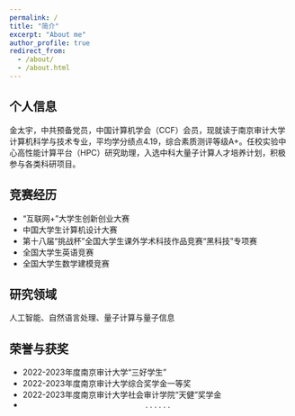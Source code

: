 ```yaml
---
permalink: /
title: "简介"
excerpt: "About me"
author_profile: true
redirect_from: 
  - /about/
  - /about.html
---
```


## 个人信息
金太宇，中共预备党员，中国计算机学会（CCF）会员，现就读于南京审计大学计算机科学与技术专业，平均学分绩点4.19，综合素质测评等级A+。任校实验中心高性能计算平台（HPC）研究助理，入选中科大量子计算人才培养计划，积极参与各类科研项目。

## 竞赛经历
- “互联网+”大学生创新创业大赛
- 中国大学生计算机设计大赛
- 第十八届“挑战杯”全国大学生课外学术科技作品竞赛“黑科技”专项赛
- 全国大学生英语竞赛
- 全国大学生数学建模竞赛

## 研究领域
人工智能、自然语言处理、量子计算与量子信息

## 荣誉与获奖
- 2022-2023年度南京审计大学“三好学生”
- 2022-2023年度南京审计大学综合奖学金一等奖
- 2022-2023年度南京审计大学社会审计学院“天健”奖学金
- <center>. . . . . .</center>